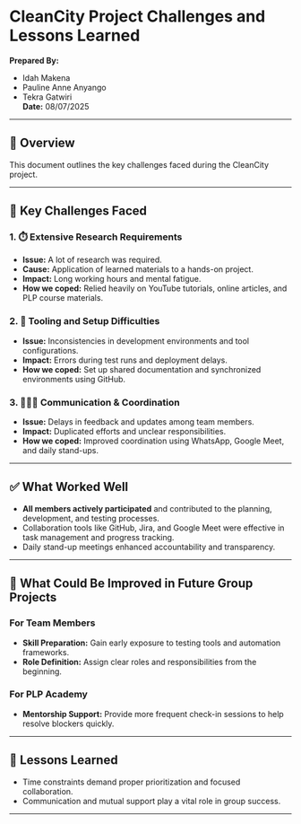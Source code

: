 # CleanCity Project Challenges and Lessons Learned

**Prepared By:**  
- Idah Makena  
- Pauline Anne Anyango  
- Tekra Gatwiri  
**Date:** 08/07/2025  

---

## 📌 Overview
This document outlines the key challenges faced during the CleanCity project.

---

## 🧠 Key Challenges Faced

### 1. ⏱️ Extensive Research Requirements
- **Issue:** A lot of research was required.
- **Cause:** Application of learned materials to a hands-on project.
- **Impact:** Long working hours and mental fatigue.
- **How we coped:** Relied heavily on YouTube tutorials, online articles, and PLP course materials.

### 2. 🧰 Tooling and Setup Difficulties
- **Issue:** Inconsistencies in development environments and tool configurations.
- **Impact:** Errors during test runs and deployment delays.
- **How we coped:** Set up shared documentation and synchronized environments using GitHub.

### 3. 🧑‍🤝‍🧑 Communication & Coordination
- **Issue:** Delays in feedback and updates among team members.
- **Impact:** Duplicated efforts and unclear responsibilities.
- **How we coped:** Improved coordination using WhatsApp, Google Meet, and daily stand-ups.

---

## ✅ What Worked Well

- **All members actively participated** and contributed to the planning, development, and testing processes.
- Collaboration tools like GitHub, Jira, and Google Meet were effective in task management and progress tracking.
- Daily stand-up meetings enhanced accountability and transparency.

---

## 🔄 What Could Be Improved in Future Group Projects

### For Team Members
- **Skill Preparation:** Gain early exposure to testing tools and automation frameworks.
- **Role Definition:** Assign clear roles and responsibilities from the beginning.

### For PLP Academy
- **Mentorship Support:** Provide more frequent check-in sessions to help resolve blockers quickly.

---

## 📘 Lessons Learned
- Time constraints demand proper prioritization and focused collaboration.
- Communication and mutual support play a vital role in group success.

---